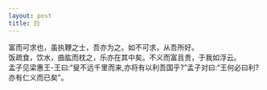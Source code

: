 ```yaml
---
layout: post
title: 曰
---
```

富而可求也，虽执鞭之士，吾亦为之。如不可求，从吾所好。  <br>
饭疏食，饮水，曲肱而枕之，乐亦在其中矣。不义而富且贵，于我如浮云。  <br>
孟子见梁惠王-王曰:“叟不远千里而来,亦将有以利吾国乎?”孟子对曰:“王何必曰利?亦有仁义而已矣”。  <br>
